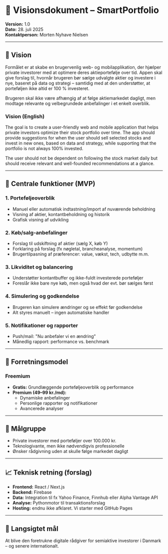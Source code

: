 # 📄 Visionsdokument – SmartPortfolio

**Version:** 1.0  
**Dato:** 28. juli 2025  
**Kontaktperson:** Morten Nyhave Nielsen

---

## 🎯 Vision

Formålet er at skabe en brugervenlig web- og mobilapplikation, der hjælper private investorer med at optimere deres aktieportefølje over tid. Appen skal give forslag til, hvornår brugeren bør sælge udvalgte aktier og investere i nye, baseret på data og strategi – samtidig med at den understøtter, at porteføljen ikke altid er 100 % investeret.

Brugeren skal ikke være afhængig af at følge aktiemarkedet dagligt, men modtage relevante og velbegrundede anbefalinger i et enkelt overblik.

### Vision (English)

The goal is to create a user-friendly web and mobile application that helps private investors optimize their stock portfolio over time. The app should provide suggestions for when the user should sell selected stocks and invest in new ones, based on data and strategy, while supporting that the portfolio is not always 100% invested.

The user should not be dependent on following the stock market daily but should receive relevant and well-founded recommendations at a glance.

---

## 🧩 Centrale funktioner (MVP)

### 1. Porteføljeoverblik
- Manuel eller automatisk indtastning/import af nuværende beholdning
- Visning af aktier, kontantbeholdning og historik
- Grafisk visning af udvikling

### 2. Køb/salg-anbefalinger
- Forslag til udskiftning af aktier (sælg X, køb Y)
- Forklaring på forslag (fx nøgletal, brancheanalyse, momentum)
- Brugertilpasning af præferencer: value, vækst, tech, udbytte m.m.

### 3. Likviditet og balancering
- Understøtter kontantbuffer og ikke-fuldt investerede porteføljer
- Foreslår ikke bare nye køb, men også hvad der evt. bør sælges først

### 4. Simulering og godkendelse
- Brugeren kan simulere ændringer og se effekt før godkendelse
- Alt styres manuelt – ingen automatiske handler

### 5. Notifikationer og rapporter
- Push/mail: "Nu anbefaler vi en ændring"
- Månedlig rapport: performance vs. benchmark

---

## 💼 Forretningsmodel

### Freemium
- **Gratis:** Grundlæggende porteføljeoverblik og performance
- **Premium (49–99 kr./md):**
  - Dynamiske anbefalinger
  - Personlige rapporter og notifikationer
  - Avancerede analyser

---

## 👥 Målgruppe

- Private investorer med porteføljer over 100.000 kr.
- Teknologivante, men ikke nødvendigvis professionelle
- Ønsker rådgivning uden at skulle følge markedet dagligt

---

## 📈 Teknisk retning (forslag)

- **Frontend:** React / Next.js
- **Backend:** Firebase 
- **Data:** Integration til fx Yahoo Finance, Finnhub eller Alpha Vantage API
- **Analyse:** Pythonmotor til transaktionsforslag
- **Hosting:** endnu ikke afklaret. Vi starter med GitHub Pages

---

## 🚀 Langsigtet mål

At blive den foretrukne digitale rådgiver for semiaktive investorer i Danmark – og senere internationalt.

